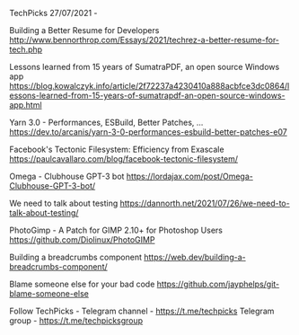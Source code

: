 TechPicks 27/07/2021 -

Building a Better Resume for Developers
http://www.bennorthrop.com/Essays/2021/techrez-a-better-resume-for-tech.php

Lessons learned from 15 years of SumatraPDF, an open source Windows app
https://blog.kowalczyk.info/article/2f72237a4230410a888acbfce3dc0864/lessons-learned-from-15-years-of-sumatrapdf-an-open-source-windows-app.html

Yarn 3.0 - Performances, ESBuild, Better Patches, ...
https://dev.to/arcanis/yarn-3-0-performances-esbuild-better-patches-e07

Facebook's Tectonic Filesystem: Efficiency from Exascale
https://paulcavallaro.com/blog/facebook-tectonic-filesystem/

Omega - Clubhouse GPT-3 bot
https://lordajax.com/post/Omega-Clubhouse-GPT-3-bot/

We need to talk about testing
https://dannorth.net/2021/07/26/we-need-to-talk-about-testing/

PhotoGimp - A Patch for GIMP 2.10+ for Photoshop Users
https://github.com/Diolinux/PhotoGIMP

Building a breadcrumbs component
https://web.dev/building-a-breadcrumbs-component/

Blame someone else for your bad code
https://github.com/jayphelps/git-blame-someone-else

Follow TechPicks -
Telegram channel - https://t.me/techpicks
Telegram group - https://t.me/techpicksgroup